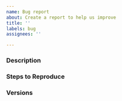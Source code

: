 ```yaml
---
name: Bug report
about: Create a report to help us improve
title: ''
labels: bug
assignees: ''

---
```


### Description

<!-- Describe the bug. What was the expected behavior? What actually happened? Feel free to include screenshots and any additional context you might have. -->

### Steps to Reproduce

<!-- What specific steps can one follow to reproduce the bug? Please be thorough unless it already obvious from the description. -->

### Versions

<!-- Please include the version of kubebuilder-helm-plugin or the kubebuilderhelm CLI that you are using, and any other applicable versions for the bug like Golang version or OS version. -->
